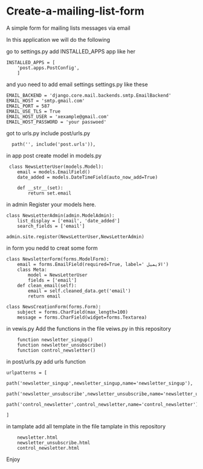 # Create-a-mailing-list-form
A simple form for mailing lists messages via email


In this application we will do the following



go to settings.py add INSTALLED_APPS app like her

    INSTALLED_APPS = [
        'post.apps.PostConfig',
        ]
 and yuo need to add email settings  settings.py
 like these
 
    EMAIL_BACKEND = 'django.core.mail.backends.smtp.EmailBackend'
    EMAIL_HOST = 'smtp.gmail.com'
    EMAIL_PORT = 587
    EMAIL_USE_TLS = True
    EMAIL_HOST_USER = 'xexample@gmail.com'
    EMAIL_HOST_PASSWORD = 'your passwoed'
    
    
 got to urls.py include post/urls.py
 
      path('', include('post.urls')),
      
      
 in app post create model in models.py
 
 
     class NewsLetterUser(models.Model):
        email = models.EmailField()
        date_added = models.DateTimeField(auto_now_add=True)

        def __str__(set):
            return set.email
            
in admin Register your models here.

    class NewsLetterAdmin(admin.ModelAdmin):
        list_display = ['email', 'date_added']
        search_fields = ['email']

    admin.site.register(NewsLetterUser,NewsLetterAdmin)

in form you nedd to creat some form

    class NewsletterForm(forms.ModelForm):
        email = forms.EmailField(required=True, label=' الايميل')
        class Meta:
            model = NewsLetterUser
            fields = ['email']
        def clean_email(self):
            email = self.cleaned_data.get('email')
            return email

    class NewsCreationForm(forms.Form):
        subject = forms.CharField(max_length=100)
        message = forms.CharField(widget=forms.Textarea)
        
        
in vewis.py Add the functions in the file veiws.py in this repository 

        function newsletter_singup()
        function newsletter_unsubscribe()
        function control_newsletter()



in post/urls.py  add urls function
    
    urlpatterns = [
        path('newsletter_singup',newsletter_singup,name='newsletter_singup'),
        path('newsletter_unsubscribe',newsletter_unsubscribe,name='newsletter_unsubscribe'),
        path('control_newsletter',control_newsletter,name='control_newsletter'),

    ]

in  tamplate add all template in the file tamplate in this repository

        newsletter.html
        newsletter_unsubscribe.html
        control_newsletter.html
    
    
Enjoy
